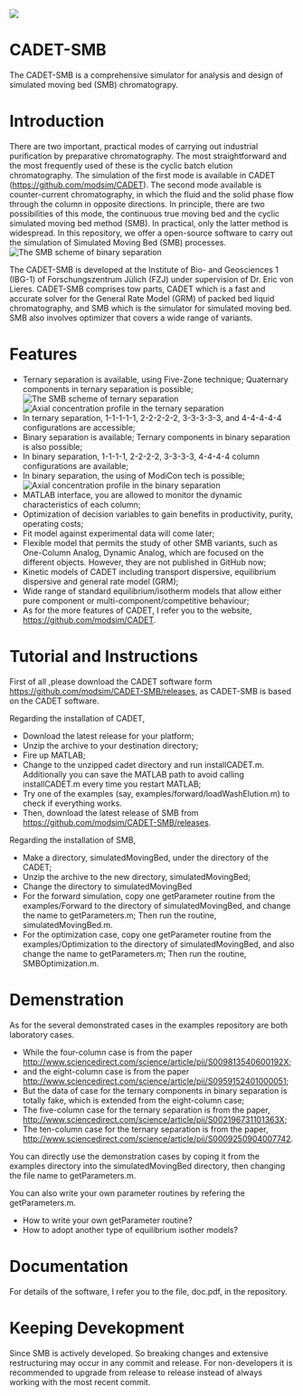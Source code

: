 ![](https://github.com/modsim/CADET/blob/master/doc/logo/CADET-GitHub.png)

# CADET-SMB
The CADET-SMB is a comprehensive simulator for analysis and design of simulated moving bed (SMB) chromatograpy. 

# Introduction

There are two important, practical modes of carrying out industrial purification by preparative chromatography. The most straightforward and the most frequently used of these is the cyclic batch elution chromatography. The simulation of the first mode is available in CADET (https://github.com/modsim/CADET). The second mode available is counter-current chromatography, in which the fluid and the solid phase flow through the column in opposite directions. In principle, there are two possibilities of this mode, the continuous true moving bed and the cyclic simulated moving bed method (SMB). In practical, only the latter method is widespread. In this repository, we offer a open-source software to carry out the simulation of Simulated Moving Bed (SMB) processes.
![The SMB scheme of binary separation](https://github.com/modsim/CADET-SMB/blob/master/doc/scheme_binary.JPG)

The CADET-SMB is developed at the Institute of Bio- and Geosciences 1 (IBG-1) of Forschungszentrum Jülich (FZJ) under supervision of Dr. Eric von Lieres. CADET-SMB comprises tow parts, CADET which is a fast and accurate solver for the General Rate Model (GRM) of packed bed liquid chromatography, and SMB which is the simulator for simulated moving bed. SMB also involves optimizer that covers a wide range of variants.

# Features

* Ternary separation is available, using Five-Zone technique; Quaternary components in ternary separation is possible;
![The SMB scheme of ternary separation](https://github.com/modsim/CADET-SMB/blob/master/doc/scheme_ternary.JPG)
![Axial concentration profile in the ternary separation](https://github.com/modsim/CADET-SMB/blob/master/doc/profile_ternary.JPG)
* In ternary separation, 1-1-1-1-1, 2-2-2-2-2, 3-3-3-3-3, and 4-4-4-4-4 configurations are accessible;
* Binary separation is available; Ternary components in binary separation is also possible;
* In binary separation, 1-1-1-1, 2-2-2-2, 3-3-3-3, 4-4-4-4 column configurations are available;
* In binary separation, the using of ModiCon tech is possible;
![Axial concentration profile in the binary separation](https://github.com/modsim/CADET-SMB/blob/master/doc/profile_binary.JPG)
* MATLAB interface, you are allowed to monitor the dynamic characteristics of each column;
* Optimization of decision variables to gain benefits in productivity, purity, operating costs;
* Fit model against experimental data will come later;
* Flexible model that permits the study of other SMB variants, such as One-Column Analog, Dynamic Analog, which are focused on the different objects. However, they are not published in GitHub now;
* Kinetic models of CADET including transport dispersive, equilibrium dispersive and general rate model (GRM);
* Wide range of standard equilibrium/isotherm models that allow either pure component or multi-component/competitive behaviour;
* As for the more features of CADET, I refer you to the website, https://github.com/modsim/CADET.

# Tutorial and Instructions

First of all ,please download the CADET software form https://github.com/modsim/CADET-SMB/releases, as CADET-SMB is based on the CADET software.

Regarding the installation of CADET,

* Download the latest release for your platform;
* Unzip the archive to your destination directory;
* Fire up MATLAB;
* Change to the unzipped cadet directory and run installCADET.m. Additionally you can save the MATLAB path to avoid calling installCADET.m every time you restart MATLAB;
* Try one of the examples (say, examples/forward/loadWashElution.m) to check if everything works.
* Then, download the latest release of SMB from https://github.com/modsim/CADET-SMB/releases.

Regarding the installation of SMB,

* Make a directory, simulatedMovingBed, under the directory of the CADET;
* Unzip the archive to the new directory, simulatedMovingBed;
* Change the directory to simulatedMovingBed 
* For the forward simulation, copy one getParameter routine from the examples/Forward to the directory of simulatedMovingBed, and change the name to getParameters.m; Then run the routine, simulatedMovingBed.m.
* For the optimization case, copy one getParameter routine from the examples/Optimization to the directory of simulatedMovingBed, and also change the name to getParameters.m; Then run the routine, SMBOptimization.m.

# Demenstration 

As for the several demonstrated cases in the examples repository are both laboratory cases. 

* While the four-column case is from the paper http://www.sciencedirect.com/science/article/pii/S009813540600192X;
* and the eight-column case is from the paper http://www.sciencedirect.com/science/article/pii/S0959152401000051; 
* But the data of case for the ternary components in binary separation is totally fake, which is extended from the eight-column case;
* The five-column case for the ternary separation is from the paper, http://www.sciencedirect.com/science/article/pii/S002196731101363X; 
* The ten-column case for the ternary separation is from the paper, http://www.sciencedirect.com/science/article/pii/S0009250904007742.

You can directly use the demonstration cases by coping it from the examples directory into the simulatedMovingBed directory, then changing the file name to getParameters.m. 

You can also write your own parameter routines by refering the getParameters.m. 

* How to write your own getParameter routine?
* How to adopt another type of equilibrium isother models?

# Documentation 

For details of the software, I refer you to the file, doc.pdf, in the repository.

# Keeping Devekopment 

Since SMB is actively developed. So breaking changes and extensive restructuring may occur in any commit and release. For non-developers it is recommended to upgrade from release to release instead of always working with the most recent commit.
